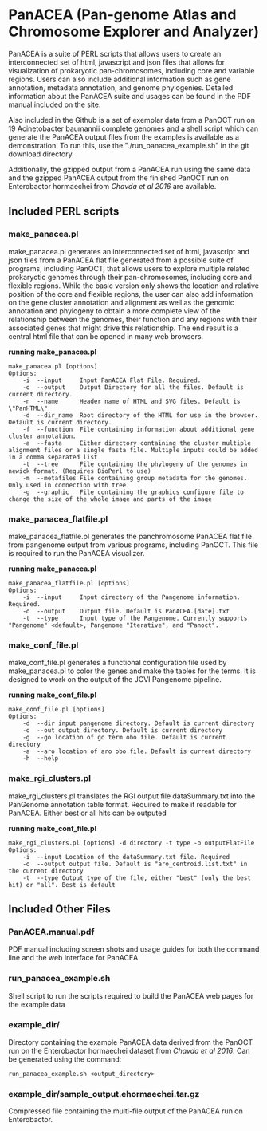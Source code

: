# PanACEA (Pan-genome Atlas and Chromosome Explorer and Analyzer)
PanACEA is a suite of PERL scripts that allows users to create an interconnected set of 
html, javascript and json files that allows for visualization of prokaryotic pan-chromosomes,
including core and variable regions. Users can also include additional information such as
gene annotation, metadata annotation, and genome phylogenies. Detailed information about the PanACEA
suite and usages can be found in the PDF manual included on the site.
 
Also included in the Github is a set of exemplar data from a PanOCT run on 19 Acinetobacter baumannii complete genomes and a shell script which 
can generate the PanACEA output files from the examples is available as a demonstration. To run this, use the "./run_panacea_example.sh" in the
git download directory.

Additionally, the gzipped output from a PanACEA run using the same data and the gzipped PanACEA output from the finished 
PanOCT run on Enterobactor hormaechei from *Chavda et al 2016* are available.

## Included PERL scripts

### make_panacea.pl
make_panacea.pl generates an interconnected set of html, javascript and json files
from a PanACEA flat file generated from a possible suite of programs, including PanOCT,
that allows users to explore multiple related prokaryotic genomes through their
pan-chromosomes, including core and flexible regions. While the basic version only shows
the location and relative position of the core and flexible regions, the user can also
add information on the gene cluster annotation and alignment as well as the genomic
annotation and phylogeny to obtain a more complete view of the relationship between the
genomes, their function and any regions with their associated genes that might drive
this relationship. The end result is a central html file that can be opened in many web
browsers.

**running make_panacea.pl**

	make_panacea.pl [options]
	Options:
		-i	--input 	Input PanACEA Flat File. Required.
		-o	--output 	Output Directory for all the files. Default is current directory.
		-n	--name		Header name of HTML and SVG files. Default is \"PanHTML\"
		-d	--dir_name	Root directory of the HTML for use in the browser. Default is current directory.
		-f	--function	File containing information about additional gene cluster annotation.
		-a	--fasta		Either directory containing the cluster multiple alignment files or a single fasta file. Multiple inputs could be added in a comma separated list
		-t	--tree		File containing the phylogeny of the genomes in newick format. (Requires BioPerl to use)
		-m	--metafiles	File containing group metadata for the genomes. Only used in connection with tree.
		-g	--graphic	File containing the graphics configure file to change the size of the whole image and parts of the image

### make_panacea_flatfile.pl
make_panacea_flatfile.pl generates the panchromosome PanACEA flat file from pangenome output 
from  various programs, including PanOCT. This file is required to run the PanACEA 
visualizer.

**running make_panacea.pl**

	make_panacea_flatfile.pl [options]
	Options:
		-i	--input 	Input directory of the Pangenome information. Required.
		-o	--output 	Output file. Default is PanACEA.[date].txt
		-t	--type		Input type of the Pangenome. Currently supports "Pangenome" <default>, Pangenome "Iterative", and "Panoct".

		
### make_conf_file.pl 
make_conf_file.pl generates a functional configuration file used by make_panacea.pl to
color the genes and make the tables for the terms. It is designed to work on the output
of the JCVI Pangenome pipeline.

**running make_conf_file.pl**
	
	make_conf_file.pl [options]
	Options:
        -d	--dir input pangenome directory. Default is current directory
		-o	--out output directory. Default is current directory
        -g	--go location of go term obo file. Default is current directory
        -a	--aro location of aro obo file. Default is current directory
        -h 	--help 


### make_rgi_clusters.pl 
make_rgi_clusters.pl translates the RGI output file dataSummary.txt into the PanGenome annotation
table format. Required to make it readable for PanACEA. Either best or all hits can be outputed

**running make_conf_file.pl**
	
	make_rgi_clusters.pl [options] -d directory -t type -o outputFlatFile
	Options:
        -i	--input Location of the dataSummary.txt file. Required
		-o	--output output file. Default is "aro_centroid.list.txt" in the current directory
        -t 	--type Output type of the file, either "best" (only the best hit) or "all". Best is default 

## Included Other Files

### PanACEA.manual.pdf
PDF manual including screen shots and usage guides for both the command line and the web
interface for PanACEA

### run_panacea_example.sh
Shell script to run the scripts required to build the PanACEA web pages for the example data

### example_dir/
Directory containing the example PanACEA data derived from the PanOCT run on the Enterobactor
hormaechei dataset from *Chavda et al 2016*. Can be generated using the command:

	run_panacea_example.sh <output_directory>

### example_dir/sample_output.ehormaechei.tar.gz
Compressed file containing the multi-file output of the PanACEA run on Enterobactor. 
